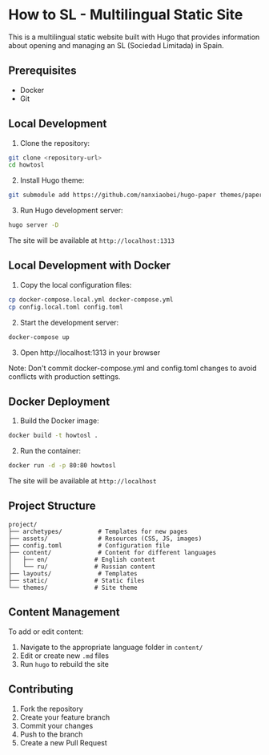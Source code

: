 # How to SL - Multilingual Static Site

This is a multilingual static website built with Hugo that provides information about opening and managing an SL (Sociedad Limitada) in Spain.

## Prerequisites

- Docker
- Git

## Local Development

1. Clone the repository:
```bash
git clone <repository-url>
cd howtosl
```

2. Install Hugo theme:
```bash
git submodule add https://github.com/nanxiaobei/hugo-paper themes/paper
```

3. Run Hugo development server:
```bash
hugo server -D
```

The site will be available at `http://localhost:1313`

## Local Development with Docker

1. Copy the local configuration files:
```bash
cp docker-compose.local.yml docker-compose.yml
cp config.local.toml config.toml
```

2. Start the development server:
```bash
docker-compose up
```

3. Open http://localhost:1313 in your browser

Note: Don't commit docker-compose.yml and config.toml changes to avoid conflicts with production settings.

## Docker Deployment

1. Build the Docker image:
```bash
docker build -t howtosl .
```

2. Run the container:
```bash
docker run -d -p 80:80 howtosl
```

The site will be available at `http://localhost`

## Project Structure

```
project/
├── archetypes/          # Templates for new pages
├── assets/              # Resources (CSS, JS, images)
├── config.toml          # Configuration file
├── content/             # Content for different languages
│   ├── en/             # English content
│   └── ru/             # Russian content
├── layouts/             # Templates
├── static/             # Static files
└── themes/             # Site theme
```

## Content Management

To add or edit content:

1. Navigate to the appropriate language folder in `content/`
2. Edit or create new `.md` files
3. Run `hugo` to rebuild the site

## Contributing

1. Fork the repository
2. Create your feature branch
3. Commit your changes
4. Push to the branch
5. Create a new Pull Request
